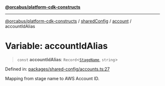 [**@orcabus/platform-cdk-constructs**](../../../../../../README.md)

***

[@orcabus/platform-cdk-constructs](../../../../../../README.md) / [sharedConfig](../../../README.md) / [account](../README.md) / accountIdAlias

# Variable: accountIdAlias

> `const` **accountIdAlias**: `Record`\<[`StageName`](../type-aliases/StageName.md), `string`\>

Defined in: [packages/shared-config/accounts.ts:27](https://github.com/OrcaBus/platform-cdk-constructs/blob/main/packages/shared-config/accounts.ts#L27)

Mapping from stage name to AWS Account ID.
